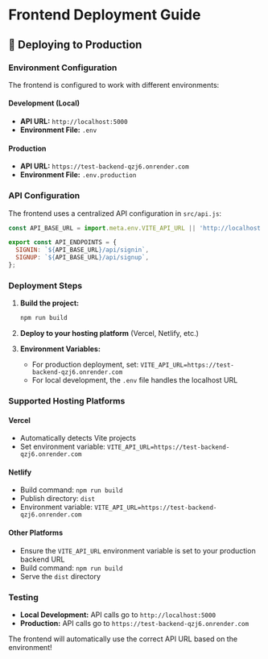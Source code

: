 # Frontend Deployment Guide

## 🚀 Deploying to Production

### Environment Configuration

The frontend is configured to work with different environments:

#### Development (Local)
- **API URL:** `http://localhost:5000`
- **Environment File:** `.env`

#### Production
- **API URL:** `https://test-backend-qzj6.onrender.com`
- **Environment File:** `.env.production`

### API Configuration

The frontend uses a centralized API configuration in `src/api.js`:

```javascript
const API_BASE_URL = import.meta.env.VITE_API_URL || 'http://localhost:5000';

export const API_ENDPOINTS = {
  SIGNIN: `${API_BASE_URL}/api/signin`,
  SIGNUP: `${API_BASE_URL}/api/signup`,
};
```

### Deployment Steps

1. **Build the project:**
   ```bash
   npm run build
   ```

2. **Deploy to your hosting platform** (Vercel, Netlify, etc.)

3. **Environment Variables:**
   - For production deployment, set: `VITE_API_URL=https://test-backend-qzj6.onrender.com`
   - For local development, the `.env` file handles the localhost URL

### Supported Hosting Platforms

#### Vercel
- Automatically detects Vite projects
- Set environment variable: `VITE_API_URL=https://test-backend-qzj6.onrender.com`

#### Netlify
- Build command: `npm run build`
- Publish directory: `dist`
- Environment variable: `VITE_API_URL=https://test-backend-qzj6.onrender.com`

#### Other Platforms
- Ensure the `VITE_API_URL` environment variable is set to your production backend URL
- Build command: `npm run build`
- Serve the `dist` directory

### Testing

- **Local Development:** API calls go to `http://localhost:5000`
- **Production:** API calls go to `https://test-backend-qzj6.onrender.com`

The frontend will automatically use the correct API URL based on the environment!